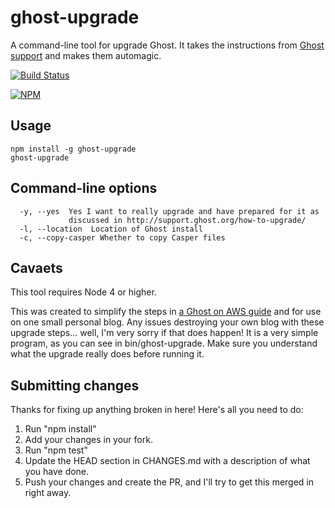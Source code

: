 # ghost-upgrade

A command-line tool for upgrade Ghost.  It takes the instructions from [Ghost support](http://support.ghost.org/how-to-upgrade/) and makes them automagic.

[![Build Status](https://secure.travis-ci.org/bdeitte/ghost-upgrade.png?branch=master)](http://travis-ci.org/bdeitte/ghost-upgrade)

[![NPM](https://nodei.co/npm/ghost-upgrade.png)](https://nodei.co/npm/ghost-upgrade/)

## Usage

```
npm install -g ghost-upgrade
ghost-upgrade
```

## Command-line options

```
  -y, --yes  Yes I want to really upgrade and have prepared for it as
             discussed in http://support.ghost.org/how-to-upgrade/
  -l, --location  Location of Ghost install
  -c, --copy-casper Whether to copy Casper files
```

## Cavaets

This tool requires Node 4 or higher.

This was created to simplify the steps in [a Ghost on AWS guide](https://github.com/bdeitte/ghost-on-aws) and for use on one small personal blog.  Any issues destroying your own blog with these upgrade steps... well, I'm very sorry if that does happen!  It is a very simple program, as you can see in bin/ghost-upgrade.  Make sure you understand what the upgrade really does before running it.

## Submitting changes

Thanks for fixing up anything broken in here! Here's all you need to do:

1. Run "npm install"
2. Add your changes in your fork.
3. Run "npm test"
4. Update the HEAD section in CHANGES.md with a description of what you have done.
5. Push your changes and create the PR, and I'll try to get this merged in right away.
